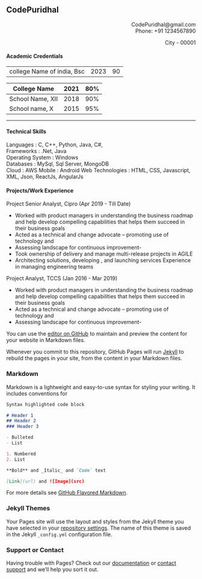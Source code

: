 ## CodePuridhal<br/>
<div align="right">CodePuridhal@gmail.com</div>
<div align="right">Phone: +91 1234567890 </div>
<p align=right>City - 00001 </p>


#### Academic Credentials
<Table>
  <tr>
    <td> college Name of india, Bsc </td>
    <td> 2023 </td>
    <td> 90 </td>
  </tr>
</Table>


| College Name          | 2021     |                 80%           |
| --------------------- | -------------------------- |-------------------------- |
| School Name, XII     | 2018  |90%         |
| School name, X       | 2015 | 95%|

  
----



#### Technical Skills
 
Languages         : C, C++, Python, Java, C#,                                                            <br/>
Frameworks        : .Net, Java                                                                              <br/>
Operating System  : Windows                                                                                 <br/>
Databases         : MySql, Sql Server, MongoDB                                                              <br/>
Cloud             : AWS
Mobile            : Android
Web Technologies  : HTML, CSS, Javascript, XML, Json, ReactJs, AngularJs



#### Projects/Work Experience                                                                          <br/>
Project Senior Analyst, Cipro (Apr 2019 - Till Date)
- Worked with product managers in understanding the business roadmap and help develop compelling capabilities that helps them succeed in their business goals 
- Acted as a technical and change advocate 
– promoting use of technology and
- Assessing landscape for continuous improvement- 
- Took ownership of delivery and manage multi-release projects in AGILE
- Architecting solutions, developing , and launching services Experience in managing engineering teams


Project Analyst, TCCS (Jan 2016 - Mar 2019)
- Worked with product managers in understanding the business roadmap and help develop compelling capabilities that helps them succeed in their business goals 
- Acted as a technical and change advocate 
– promoting use of technology and
- Assessing landscape for continuous improvement- 




You can use the [editor on GitHub](https://github.com/CodePuridhal/main/edit/gh-pages/index.md) to maintain and preview the content for your website in Markdown files.

Whenever you commit to this repository, GitHub Pages will run [Jekyll](https://jekyllrb.com/) to rebuild the pages in your site, from the content in your Markdown files.

### Markdown

Markdown is a lightweight and easy-to-use syntax for styling your writing. It includes conventions for

```markdown
Syntax highlighted code block

# Header 1
## Header 2
### Header 3

- Bulleted
- List

1. Numbered
2. List

**Bold** and _Italic_ and `Code` text

[Link](url) and ![Image](src)
```

For more details see [GitHub Flavored Markdown](https://guides.github.com/features/mastering-markdown/).

### Jekyll Themes

Your Pages site will use the layout and styles from the Jekyll theme you have selected in your [repository settings](https://github.com/CodePuridhal/main/settings/pages). The name of this theme is saved in the Jekyll `_config.yml` configuration file.

### Support or Contact

Having trouble with Pages? Check out our [documentation](https://docs.github.com/categories/github-pages-basics/) or [contact support](https://support.github.com/contact) and we’ll help you sort it out.
